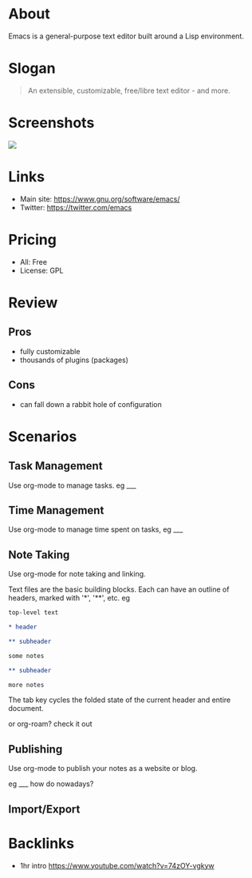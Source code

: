 # About

Emacs is a general-purpose text editor built around a Lisp environment.

# Slogan

> An extensible, customizable, free/libre text editor - and more.

# Screenshots

<!-- get better ones, upload somewhere -->

![](https://www.gnu.org/software/emacs/images/teaser.png)

# Links

- Main site: https://www.gnu.org/software/emacs/
- Twitter: https://twitter.com/emacs

# Pricing

- All: Free
- License: GPL

# Review

## Pros

- fully customizable
- thousands of plugins (packages)

## Cons

- can fall down a rabbit hole of configuration

# Scenarios

## Task Management

Use org-mode to manage tasks. eg ___

## Time Management

Use org-mode to manage time spent on tasks, eg ___

## Note Taking

Use org-mode for note taking and linking.

Text files are the basic building blocks. Each can have an outline of headers, marked with '*', '**', etc. eg

```orgmode
top-level text

* header

** subheader

some notes

** subheader

more notes
```

The tab key cycles the folded state of the current header and entire document.

or org-roam? check it out

## Publishing

Use org-mode to publish your notes as a website or blog.

eg ___ how do nowadays?

## Import/Export

# Backlinks

- 1hr intro https://www.youtube.com/watch?v=74zOY-vgkyw
